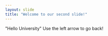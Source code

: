 ```yaml
---
layout: slide
title: "Welcome to our second slide!"
---
```

"Hello University"
Use the left arrow to go back!
